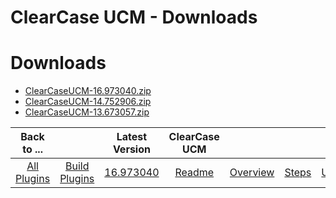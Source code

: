 
ClearCase UCM - Downloads
=========================

# Downloads

- [ClearCaseUCM-16.973040.zip](https://raw.githubusercontent.com/UrbanCode/IBM-UCB-PLUGINS/main/files/ClearCaseUCM/ClearCaseUCM-16.973040.zip)
- [ClearCaseUCM-14.752906.zip](https://raw.githubusercontent.com/UrbanCode/IBM-UCB-PLUGINS/main/files/ClearCaseUCM/ClearCaseUCM-14.752906.zip)
- [ClearCaseUCM-13.673057.zip](https://raw.githubusercontent.com/UrbanCode/IBM-UCB-PLUGINS/main/files/ClearCaseUCM/ClearCaseUCM-13.673057.zip)

|Back to ...||Latest Version|ClearCase UCM ||||
| :---: | :---: | :---: | :---: | :---: | :---: | :---: |
|[All Plugins](../../index.md)|[Build Plugins](../README.md)|[16.973040](https://raw.githubusercontent.com/UrbanCode/IBM-UCB-PLUGINS/main/files/ClearCaseUCM/ClearCaseUCM-16.973040.zip)|[Readme](README.md)|[Overview](overview.md)|[Steps](steps.md)|[Usage](usage.md)|

